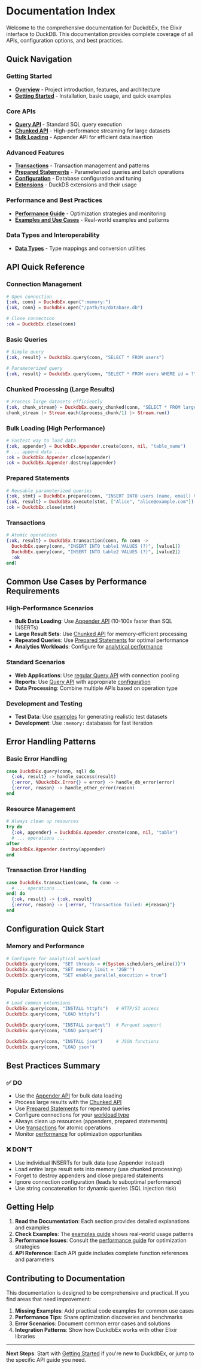 # Documentation Index

Welcome to the comprehensive documentation for DuckdbEx, the Elixir interface to DuckDB. This documentation provides complete coverage of all APIs, configuration options, and best practices.

## Quick Navigation

### Getting Started

- **[Overview](overview.md)** - Project introduction, features, and architecture
- **[Getting Started](getting_started.md)** - Installation, basic usage, and quick examples

### Core APIs

- **[Query API](query_api.md)** - Standard SQL query execution
- **[Chunked API](chunked_api.md)** - High-performance streaming for large datasets
- **[Bulk Loading](bulk_loading.md)** - Appender API for efficient data insertion

### Advanced Features

- **[Transactions](transactions.md)** - Transaction management and patterns
- **[Prepared Statements](prepared_statements.md)** - Parameterized queries and batch operations
- **[Configuration](configuration.md)** - Database configuration and tuning
- **[Extensions](extensions.md)** - DuckDB extensions and their usage

### Performance and Best Practices

- **[Performance Guide](performance.md)** - Optimization strategies and monitoring
- **[Examples and Use Cases](examples.md)** - Real-world examples and patterns

### Data Types and Interoperability

- **[Data Types](data_types.md)** - Type mappings and conversion utilities

## API Quick Reference

### Connection Management

```elixir
# Open connection
{:ok, conn} = DuckdbEx.open(":memory:")
{:ok, conn} = DuckdbEx.open("/path/to/database.db")

# Close connection
:ok = DuckdbEx.close(conn)
```

### Basic Queries

```elixir
# Simple query
{:ok, result} = DuckdbEx.query(conn, "SELECT * FROM users")

# Parameterized query
{:ok, result} = DuckdbEx.query(conn, "SELECT * FROM users WHERE id = ?", [user_id])
```

### Chunked Processing (Large Results)

```elixir
# Process large datasets efficiently
{:ok, chunk_stream} = DuckdbEx.query_chunked(conn, "SELECT * FROM large_table")
chunk_stream |> Stream.each(&process_chunk/1) |> Stream.run()
```

### Bulk Loading (High Performance)

```elixir
# Fastest way to load data
{:ok, appender} = DuckdbEx.Appender.create(conn, nil, "table_name")
# ... append data ...
:ok = DuckdbEx.Appender.close(appender)
:ok = DuckdbEx.Appender.destroy(appender)
```

### Prepared Statements

```elixir
# Reusable parameterized queries
{:ok, stmt} = DuckdbEx.prepare(conn, "INSERT INTO users (name, email) VALUES (?, ?)")
{:ok, result} = DuckdbEx.execute(stmt, ["Alice", "alice@example.com"])
:ok = DuckdbEx.close(stmt)
```

### Transactions

```elixir
# Atomic operations
{:ok, result} = DuckdbEx.transaction(conn, fn conn ->
  DuckdbEx.query(conn, "INSERT INTO table1 VALUES (?)", [value1])
  DuckdbEx.query(conn, "INSERT INTO table2 VALUES (?)", [value2])
  :ok
end)
```

## Common Use Cases by Performance Requirements

### High-Performance Scenarios

- **Bulk Data Loading**: Use [Appender API](bulk_loading.md) (10-100x faster than SQL INSERTs)
- **Large Result Sets**: Use [Chunked API](chunked_api.md) for memory-efficient processing
- **Repeated Queries**: Use [Prepared Statements](prepared_statements.md) for optimal performance
- **Analytics Workloads**: Configure for [analytical performance](performance.md#configure-for-analytics)

### Standard Scenarios

- **Web Applications**: Use [regular Query API](query_api.md) with connection pooling
- **Reports**: Use [Query API](query_api.md) with appropriate [configuration](configuration.md)
- **Data Processing**: Combine multiple APIs based on operation type

### Development and Testing

- **Test Data**: Use [examples](examples.md#testing-and-development) for generating realistic test datasets
- **Development**: Use `:memory:` databases for fast iteration

## Error Handling Patterns

### Basic Error Handling

```elixir
case DuckdbEx.query(conn, sql) do
  {:ok, result} -> handle_success(result)
  {:error, %DuckdbEx.Error{} = error} -> handle_db_error(error)
  {:error, reason} -> handle_other_error(reason)
end
```

### Resource Management

```elixir
# Always clean up resources
try do
  {:ok, appender} = DuckdbEx.Appender.create(conn, nil, "table")
  # ... operations ...
after
  DuckdbEx.Appender.destroy(appender)
end
```

### Transaction Error Handling

```elixir
case DuckdbEx.transaction(conn, fn conn ->
  # ... operations ...
end) do
  {:ok, result} -> {:ok, result}
  {:error, reason} -> {:error, "Transaction failed: #{reason}"}
end
```

## Configuration Quick Start

### Memory and Performance

```elixir
# Configure for analytical workload
DuckdbEx.query(conn, "SET threads = #{System.schedulers_online()}")
DuckdbEx.query(conn, "SET memory_limit = '2GB'")
DuckdbEx.query(conn, "SET enable_parallel_execution = true")
```

### Popular Extensions

```elixir
# Load common extensions
DuckdbEx.query(conn, "INSTALL httpfs")   # HTTP/S3 access
DuckdbEx.query(conn, "LOAD httpfs")

DuckdbEx.query(conn, "INSTALL parquet")  # Parquet support
DuckdbEx.query(conn, "LOAD parquet")

DuckdbEx.query(conn, "INSTALL json")     # JSON functions
DuckdbEx.query(conn, "LOAD json")
```

## Best Practices Summary

### ✅ DO

- Use the [Appender API](bulk_loading.md) for bulk data loading
- Process large results with the [Chunked API](chunked_api.md)
- Use [Prepared Statements](prepared_statements.md) for repeated queries
- Configure connections for your [workload type](performance.md#configuration-tuning)
- Always clean up resources (appenders, prepared statements)
- Use [transactions](transactions.md) for atomic operations
- Monitor [performance](performance.md#monitoring-and-profiling) for optimization opportunities

### ❌ DON'T

- Use individual INSERTs for bulk data (use Appender instead)
- Load entire large result sets into memory (use chunked processing)
- Forget to destroy appenders and close prepared statements
- Ignore connection configuration (leads to suboptimal performance)
- Use string concatenation for dynamic queries (SQL injection risk)

## Getting Help

1. **Read the Documentation**: Each section provides detailed explanations and examples
2. **Check Examples**: The [examples guide](examples.md) shows real-world usage patterns
3. **Performance Issues**: Consult the [performance guide](performance.md) for optimization strategies
4. **API Reference**: Each API guide includes complete function references and parameters

## Contributing to Documentation

This documentation is designed to be comprehensive and practical. If you find areas that need improvement:

1. **Missing Examples**: Add practical code examples for common use cases
2. **Performance Tips**: Share optimization discoveries and benchmarks
3. **Error Scenarios**: Document common error cases and solutions
4. **Integration Patterns**: Show how DuckdbEx works with other Elixir libraries

---

**Next Steps**: Start with [Getting Started](getting_started.md) if you're new to DuckdbEx, or jump to the specific API guide you need.
